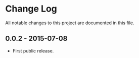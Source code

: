 # Change Log

All notable changes to this project are documented in this file.


## 0.0.2 - 2015-07-08

* First public release.
